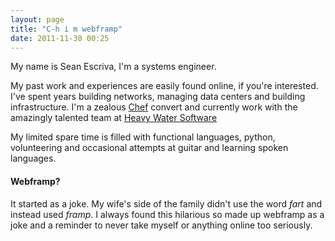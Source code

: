 ```yaml
---
layout: page
title: "C-h i m webframp"
date: 2011-11-30 00:25
---
```


My name is Sean Escriva, I'm a systems engineer.

My past work and experiences are easily found online, if you're
interested. I've spent years building networks, managing data centers
and building infrastructure. I'm a zealous
[Chef](http://www.getchef.com/chef/) convert and currently work with
the amazingly talented team at
[Heavy Water Software](http://hw-ops.com)

My limited spare time is filled with functional languages, python,
volunteering and occasional attempts at guitar and learning spoken
languages.

#### Webframp?
It started as a joke. My wife's side of the family didn't use the word
*fart* and instead used *framp*. I always found this hilarious so
made up webframp as a joke and a reminder to never take myself or
anything online too seriously.
